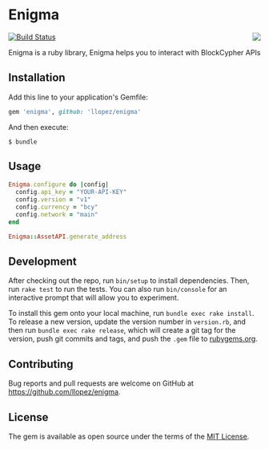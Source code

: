 # Enigma
<img src="https://raw.githubusercontent.com/llopez/Blog/gh-pages/img/enigma.png" align="right"/>

[![Build Status](https://travis-ci.org/llopez/enigma.svg?branch=master)](https://travis-ci.org/llopez/enigma)

Enigma is a ruby library, Enigma helps you to interact with BlockCypher APIs

## Installation

Add this line to your application's Gemfile:

```ruby
gem 'enigma', github: 'llopez/enigma'
```

And then execute:

    $ bundle

## Usage

```ruby
Enigma.configure do |config|
  config.api_key = "YOUR-API-KEY"
  config.version = "v1"
  config.currency = "bcy"
  config.network = "main"
end

Enigma::AssetAPI.generate_address
```

## Development

After checking out the repo, run `bin/setup` to install dependencies. Then, run `rake test` to run the tests. You can also run `bin/console` for an interactive prompt that will allow you to experiment.

To install this gem onto your local machine, run `bundle exec rake install`. To release a new version, update the version number in `version.rb`, and then run `bundle exec rake release`, which will create a git tag for the version, push git commits and tags, and push the `.gem` file to [rubygems.org](https://rubygems.org).

## Contributing

Bug reports and pull requests are welcome on GitHub at https://github.com/llopez/enigma.


## License

The gem is available as open source under the terms of the [MIT License](http://opensource.org/licenses/MIT).
